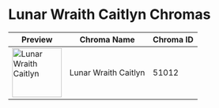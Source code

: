 # Lunar Wraith Caitlyn Chromas

| Preview | Chroma Name | Chroma ID |
|---|---|---|
| <img src='https://raw.communitydragon.org/latest/plugins/rcp-be-lol-game-data/global/default/v1/champion-chroma-images/51/51012.png' alt='Lunar Wraith Caitlyn' width='100'> | Lunar Wraith Caitlyn | 51012 |
